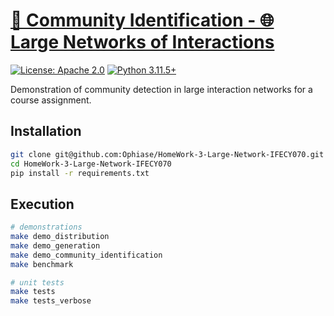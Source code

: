 # [📔 Community Identification - 🌐 Large Networks of Interactions](https://github.com/Ophiase/HomeWork-3-Large-Network-IFECY070)

[![License: Apache 2.0](https://img.shields.io/badge/License-Apache%202.0-green.svg)](https://opensource.org/licenses/Apache-2.0)
[![Python 3.11.5+](https://img.shields.io/badge/Python-3.11.5%2B-yellow.svg)](https://www.python.org/)

Demonstration of community detection in large interaction networks for a course assignment.

## Installation

```bash
git clone git@github.com:Ophiase/HomeWork-3-Large-Network-IFECY070.git
cd HomeWork-3-Large-Network-IFECY070
pip install -r requirements.txt
```

## Execution

```bash
# demonstrations
make demo_distribution
make demo_generation
make demo_community_identification
make benchmark

# unit tests
make tests
make tests_verbose
```
